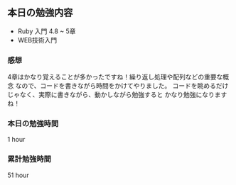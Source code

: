 ## 本日の勉強内容

- Ruby 入門 4.8 ~ 5章
- WEB技術入門 

### 感想

4章はかなり覚えることが多かったですね！繰り返し処理や配列などの重要な概念
なので、コードを書きながら時間をかけてやりました。
コードを眺めるだけじゃなく、実際に書きながら、動かしながら勉強すると
かなり勉強になりますね！

### 本日の勉強時間

1 hour

### 累計勉強時間

51 hour